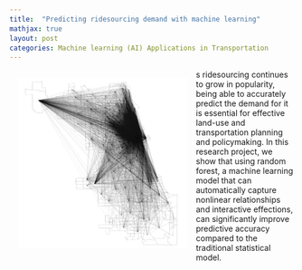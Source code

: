 ```yaml
---
title:  "Predicting ridesourcing demand with machine learning"
mathjax: true
layout: post
categories: Machine learning (AI) Applications in Transportation
---
```



<img align="left" width="300" height="300" src="https://github.com/jacobyan0/jacobyan0.github.io/raw/master/images/TNCTripFlow.png" style="vertical-align:middle;margin:15px 15px"> s ridesourcing continues to grow in popularity, being able to accurately predict the demand for it is essential for effective land-use and transportation planning and policymaking. In this research project, we show that using random forest, a machine learning model that can automatically capture nonlinear relationships and interactive effections, can significantly improve predictive accuracy compared to the traditional statistical model.
